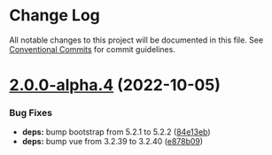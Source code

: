 # Change Log

All notable changes to this project will be documented in this file.
See [Conventional Commits](https://conventionalcommits.org) for commit guidelines.

# [2.0.0-alpha.4](https://github.com/Tada5hi/authelion/compare/@authelion/vue-demo@2.0.0-alpha.3...@authelion/vue-demo@2.0.0-alpha.4) (2022-10-05)


### Bug Fixes

* **deps:** bump bootstrap from 5.2.1 to 5.2.2 ([84e13eb](https://github.com/Tada5hi/authelion/commit/84e13ebc5a3e302efce9d350f001b30389349379))
* **deps:** bump vue from 3.2.39 to 3.2.40 ([e878b09](https://github.com/Tada5hi/authelion/commit/e878b09808b7bda6abef052c5b9b67ecb687b14e))
